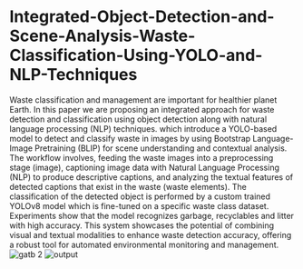 # Integrated-Object-Detection-and-Scene-Analysis-Waste-Classification-Using-YOLO-and-NLP-Techniques
Waste classification and management are important
 for healthier planet Earth. In this paper we are proposing an
 integrated approach for waste detection and classification using
 object detection along with natural language processing (NLP)
 techniques. which introduce a YOLO-based model to detect and
 classify waste in images by using Bootstrap Language-Image
 Pretraining (BLIP) for scene understanding and contextual
 analysis.
 The workflow involves, feeding the waste images into a
 preprocessing stage (image), captioning image data with Natural
 Language Processing (NLP) to produce descriptive captions, and
 analyzing the textual features of detected captions that exist in
 the waste (waste elements). The classification of the detected
 object is performed by a custom trained YOLOv8 model which
 is fine-tuned on a specific waste class dataset. Experiments show
 that the model recognizes garbage, recyclables and litter with
 high accuracy. This system showcases the potential of combining
 visual and textual modalities to enhance waste detection accuracy,
 offering a robust tool for automated environmental monitoring
 and management.
![gatb 2](https://github.com/user-attachments/assets/9d7ec8ad-6d34-4b2d-9d95-0f299af2b8d8)
![output](https://github.com/user-attachments/assets/3c6e1002-73ad-4014-a535-2e605afce9ef)
